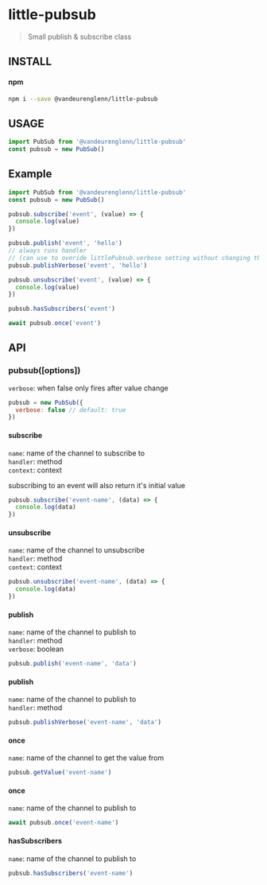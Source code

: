 # little-pubsub

> Small publish & subscribe class

## INSTALL

#### npm

```sh
npm i --save @vandeurenglenn/little-pubsub
```

## USAGE

```js
import PubSub from '@vandeurenglenn/little-pubsub'
const pubsub = new PubSub()
```

## Example

```js
import PubSub from '@vandeurenglenn/little-pubsub'
const pubsub = new PubSub()

pubsub.subscribe('event', (value) => {
  console.log(value)
})

pubsub.publish('event', 'hello')
// always runs handler
// (can use to overide littlePubsub.verbose setting without changing the behavior of the rest)
pubsub.publishVerbose('event', 'hello')

pubsub.unsubscribe('event', (value) => {
  console.log(value)
})

pubsub.hasSubscribers('event')

await pubsub.once('event')
```

## API

### pubsub([options])

`verbose`: when false only fires after value change<br>

```js
pubsub = new PubSub({
  verbose: false // default: true
})
```

#### subscribe

`name`: name of the channel to subscribe to<br>
`handler`: method<br>
`context`: context<br>

subscribing to an event will also return it's initial value

```js
pubsub.subscribe('event-name', (data) => {
  console.log(data)
})
```

#### unsubscribe

`name`: name of the channel to unsubscribe<br>
`handler`: method<br>
`context`: context<br>

```js
pubsub.unsubscribe('event-name', (data) => {
  console.log(data)
})
```

#### publish

`name`: name of the channel to publish to<br>
`handler`: method<br>
`verbose`: boolean<br>

```js
pubsub.publish('event-name', 'data')
```

#### publish

`name`: name of the channel to publish to<br>
`handler`: method<br>

```js
pubsub.publishVerbose('event-name', 'data')
```

#### once

`name`: name of the channel to get the value from<br>

```js
pubsub.getValue('event-name')
```

#### once

`name`: name of the channel to publish to<br>

```js
await pubsub.once('event-name')
```

#### hasSubscribers

`name`: name of the channel to publish to<br>

```js
pubsub.hasSubscribers('event-name')
```
